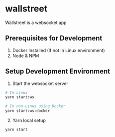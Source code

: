# wallstreet
Wallstreet is a websocket app

## Prerequisites for Development

1. Docker Installed (If not in Linux environment)
2. Node & NPM

## Setup Development Environment

1. Start the websocket server

```bash
# In Linux
yarn start:ws

# In non-Linux using Docker
yarn start:ws:docker
```

2. Yarn local setup

```bash
yarn start
```
